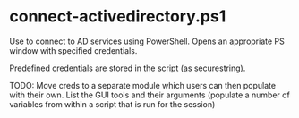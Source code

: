 connect-activedirectory.ps1
===========================

Use to connect to AD services using PowerShell.
Opens an appropriate PS window with specified credentials.

Predefined credentials are stored in the script (as securestring).

TODO:
Move creds to a separate module which users can then populate with their own.
List the GUI tools and their arguments (populate a number of variables from within a script that is run for the session)
